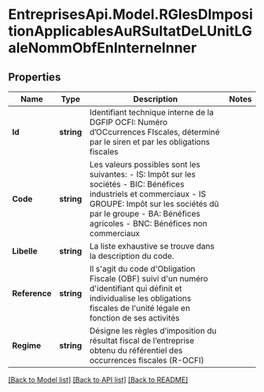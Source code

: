 # EntreprisesApi.Model.RGlesDImpositionApplicablesAuRSultatDeLUnitLGaleNommObfEnInterneInner

## Properties

Name | Type | Description | Notes
------------ | ------------- | ------------- | -------------
**Id** | **string** | Identifiant technique interne de la DGFIP OCFI: Numéro d’OCcurrences FIscales, déterminé par le siren et par les obligations fiscales | 
**Code** | **string** | Les valeurs possibles sont les suivantes:     - IS: Impôt sur les sociétés   - BIC: Bénéfices industriels et commerciaux   - IS GROUPE: Impôt sur les sociétés dû par le groupe   - BA: Bénéfices agricoles   - BNC: Bénéfices non commerciaux | 
**Libelle** | **string** | La liste exhaustive se trouve dans la description du code. | 
**Reference** | **string** | Il s&#39;agit du code d&#39;Obligation Fiscale (OBF) suivi d&#39;un numéro d&#39;identifiant qui définit et individualise les obligations fiscales de l&#39;unité légale en fonction de ses activités | 
**Regime** | **string** | Désigne les règles d’imposition du résultat fiscal de l’entreprise obtenu du référentiel des occurrences fiscales (R-OCFI) | 

[[Back to Model list]](../README.md#documentation-for-models) [[Back to API list]](../README.md#documentation-for-api-endpoints) [[Back to README]](../README.md)

